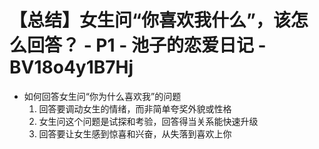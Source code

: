 # 【总结】女生问“你喜欢我什么”，该怎么回答？ - P1 - 池子的恋爱日记 - BV18o4y1B7Hj

-   如何回答女生问“你为什么喜欢我”的问题
    1.  回答要调动女生的情绪，而非简单夸奖外貌或性格
    2.  女生问这个问题是试探和考验，回答得当关系能快速升级
    3.  回答要让女生感到惊喜和兴奋，从失落到喜欢上你